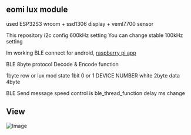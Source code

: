 ## eomi lux module 
used ESP32S3 wroom + ssd1306 display + veml7700 sensor

This repository i2c config 600kHz setting You can change stable 100kHz setting

Im working BLE connect for android, [raspberry pi app](https://github.com/yumzi114/lighttester)

BLE 8byte protocol
Decode & Encode function

1byte 
  row or lux mod state 1bit 0 or 1
  DEVICE NUMBER
white 2byte
data 4byte

BLE Send message speed control is ble_thread_function delay ms change
## View
![Image](https://github.com/user-attachments/assets/051fa6b5-f815-4e7f-b151-e4d53986fd26)